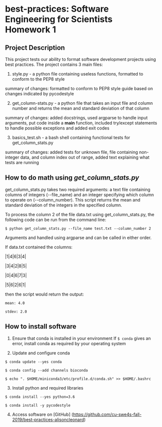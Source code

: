 # best-practices: Software Engineering for Scientists Homework 1

## Project Description

This project tests our ability to format software development projects using
best practices. The project contains 3 main files:

1. style.py - a python file containing useless functions, formatted to conform
to the PEP8 style

summary of changes: formatted to conform to PEP8 style guide
based on changes indicated by pycodestyle

2. get_column-stats.py - a python file that takes an input file and column
number and returns the mean and standard deviation of that column

summary of changes: added docstrings, used argparse to handle
input arguments, put code inside a __main__ function, included try/except
statements to handle possible exceptions and added exit codes

3. basics_test.sh - a bash shell containing functional tests for
get_column_stats.py

summary of changes: added tests for unknown file, file containing non-integer
data, and column index out of range, added text explaining what tests are
running

## How to do math using *get_column_stats.py*

get_column_stats.py takes two required arguments: a text file containing
columns of integers (--file_name) and an integer specifying which column
to operate on (--column_number). This script returns the mean and standard
deviation of the integers in the specified column.

To process the column 2 of the file data.txt using get_column_stats.py, the
following code can be run from the command line:

```
$ python get_column_stats.py --file_name test.txt --column_number 2
```

Arguments and handled using argparse and can be called in either order.

If data.txt contained the columns:

|1|4|6|3|4|

|3|4|2|8|5|

|0|4|6|7|3|

|5|6|2|6|1|

then the script would return the output:

```
mean: 4.0

stdev: 2.0
```

## How to install software


1. Ensure that conda is installed in your environment
If `$ conda` gives an error, install conda as required by your operating system

2. Update and configure conda

```
$ conda update --yes conda

$ conda config --add channels bioconda

$ echo ". $HOME/miniconda3/etc/profile.d/conda.sh" >> $HOME/.bashrc
```

3. Install python and required libraries

```
$ conda install --yes python=3.6

$ conda install -y pycodestyle
```

4. Access software on [GitHub]
(https://github.com/cu-swe4s-fall-2019/best-practices-alisoncleonard)
